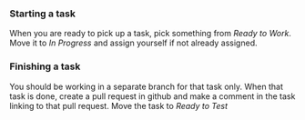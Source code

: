 ### Starting a task

When you are ready to pick up a task, pick something from *Ready to Work*. Move it to *In Progress* and assign yourself if not already assigned.


### Finishing a task 

You should be working in a separate branch for that task only. When that task is done, create a pull request in github and make a comment in the task linking to that pull request. Move the task to *Ready to Test*

